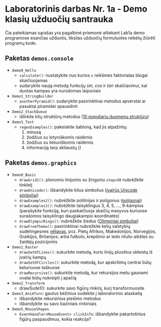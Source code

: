 # Laboratorinis darbas Nr. 1a - Demo klasių užduočių santrauka

Čia pateikiamas sąrašas yra pagalbinė priemonė atliekant Lab1a demo programose
esančias užduotis, tikslias užduočių formuluotes reikėtų žiūrėti programų kode.

## Paketas `demos.console`

* `Demo0_Hello`
  * `calculate()`: nustatykite nuo kurios `x` reikšmės faktorialas blogai skaičiuojamas
  * sudarykite naują metodą funkcijų *sin*, *cos* ir *tan* skaičiavimui,
kai duotas kampas yra nurodomas laipsniais
* `Demo1_StringBuilder`
  * `anotherPyramid()`: sudarykite pasirinktinai metodus apverstai ar pasuktai
piramidei spausdinti
* `Demo2_StackQueue`
  * ištirkite kitų struktūrų metodus ([10 populiarių duomenų struktūrų](https://www.geeksforgeeks.org/introduction-to-data-structures-10-most-commonly-used-data-structures/))
* `Demo3_Text`
  * `regexExamples()`: pakeiskite šabloną, kad jis atpažintų:
    1. minusą
    2. žodžius su lotyniškomis raidėmis
    3. žodžius su lietuviškomis raidėmis
    4. informaciją tarp skliaustų *()*

## Paketas `demos.graphics`
* `Demo0_Basic`
  * `drawGrid1()`: plonomis linijomis su žingsniu `step=50` nubrėžkite tinklelį
  * `drawUnicode()`: išbandykite kitus simbolius ([įvairūs Unicode simboliai](https://en.wikipedia.org/wiki/List_of_Unicode_characters#Miscellaneous_Symbols))
  * `drawExamples2()`: nubrėžkite polilinijas ir poligonus ([poligonai](https://www.tutorialspoint.com/javafx/2dshapes_polygon))
  * `drawExamples3()`: nubrėžkite taisyklingus 3, 4, 5, ..., 9-kampius
(parašykite funkciją, kuri paskaičiuoja skaičių masyvus kuriuose surašomos
taisyklingo daugiakampio koordinatės)
  * `drawOlympicRings()`: nubrėžkite žiedus ([Olimpiniai simboliai](https://en.wikipedia.org/wiki/Olympic_symbols))
  * `drawFreeThema()`: pasirinktinai nubrėžkite kelių valstybių sudėtingesnes
[vėliavas](http://flagpedia.net/index), pvz. Pietų Afrikos, Makedonijos,
Norvegijos, Graikijos, Britanijos; arba futbolo, krepšinio ar ledo ritulio
aikštes su žaidėjų pozicijomis
* `Demo1_Raster`
  * `drawSetOfLines()`: sukurkite metodą, kuris linijų pluoštus skleistų iš
įvairių kampų
  * `drawSetOfCircles()`: sukurkite metodą, kur apskritimų centrai būtų
keturiuose taškuose
  * `drawRecursive()`: sukurkite metodą, kur rekursijos metu gaunami ovalai
būtų nukreipti į apačią
* `Demo2_Transform`
  * drawSuite1(): sukurkite savo figūrų rinkinį, kurį transformuosite
* `Demo3_AnimTurn`: gautus bėžinius sudėkite į laboratorinio ataskaitą
  * išbandykite rekursinius piešimo metodus
  * išbandykite su savo baziniais rinkiniais
* `Demo5_MouseShapes`
  * `EventHandler<MouseEvent> clickInfo`: išbandykite pakartotinius figūrų
paspaudimus, kokia reakcija?
 